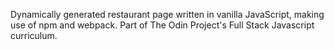 Dynamically generated restaurant page written in vanilla JavaScript, making use of npm and webpack. Part of The Odin Project's Full Stack Javascript curriculum.
